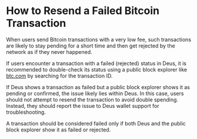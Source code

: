 # How to Resend a Failed Bitcoin Transaction

When users send Bitcoin transactions with a very low fee, such transactions are likely to stay pending for a short time and then get rejected by the network as if they never happened.

If users encounter a transaction with a failed (rejected) status in Deus, it is recommended to double-check its status using a public block explorer like [btc.com](https://btc.com) by searching for the transaction ID.

If Deus shows a transaction as failed but a public block explorer shows it as pending or confirmed, the issue likely lies within Deus. In this case, users should not attempt to resend the transaction to avoid double spending. Instead, they should report the issue to Deus wallet support for troubleshooting.

A transaction should be considered failed only if both Deus and the public block explorer show it as failed or rejected.